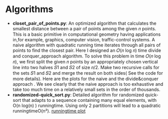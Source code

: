 # Algorithms

- **closet_pair_of_points.py**:
An optimized algorithm that calculates the smallest distance between a pair of points among the given 𝑛 points. This is a basic primitive in computational geometry having applications in,for example, graphics, computer vision, traffic-control systems. A naive algorithm with quadratic running time iterates through all pairs of points to find the closest pair. Here I designed an 𝑂(𝑛 log 𝑛) time divide and conquer_approach algorithm. To solve this problem in time 𝑂(𝑛 log 𝑛), we first split the given 𝑛 points by an appropriately chosen vertical line into two halves 𝑆1 and 𝑆2 of size 𝑛/2. Make two recursive calls for the sets 𝑆1 and 𝑆2 and merge the result on both sides( See the code for more details). Here are the plots for the naive and the divide&conquer approach . We see clearly that the naive approach is too exhaustive and take too much time on a relatively small sets in the order of thousands.
- **randomized-quick_sort.py**: 
Detailed algorithm for randomized quick-sort that adapts to a sequence containing many equal elements, with O(n log(n) ) runningtime. Using only 2 partitions will lead to a quadratic runningtimeO(n²). [runningtime plot](https://github.com/ilyasAr/Algorithms/blob/master/quick_sort.png)


